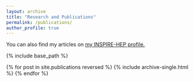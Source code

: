 ```yaml
---
layout: archive
title: "Research and Publications"
permalink: /publications/
author_profile: true
---
```


  You can also find my articles on <u><a href="{https://inspirehep.net/literature?q=a%20S.Sarkar.12}">my INSPIRE-HEP profile</a>.</u>

 {% include base_path %}

 {% for post in site.publications reversed %}
 {% include archive-single.html %}
 {% endfor %}
